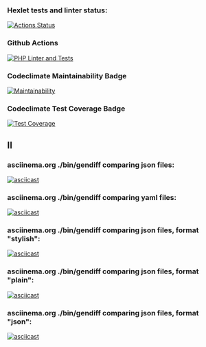### Hexlet tests and linter status:
[![Actions Status](https://github.com/Ludmila398/php-project-48/workflows/hexlet-check/badge.svg)](https://github.com/Ludmila398/php-project-48/actions)

### Github Actions
[![PHP Linter and Tests](https://github.com/Ludmila398/php-project-48/actions/workflows/main.yml/badge.svg)](https://github.com/Ludmila398/php-project-48/actions/workflows/main.yml)

### Codeclimate Maintainability Badge
[![Maintainability](https://api.codeclimate.com/v1/badges/13bd7859279f11041dc4/maintainability)](https://codeclimate.com/github/Ludmila398/php-project-diff-generator/maintainability)

### Codeclimate Test Coverage Badge
[![Test Coverage](https://api.codeclimate.com/v1/badges/13bd7859279f11041dc4/test_coverage)](https://codeclimate.com/github/Ludmila398/php-project-diff-generator/test_coverage)

## II


### asciinema.org ./bin/gendiff comparing json files:
[![asciicast](https://asciinema.org/a/tLwZk2AN09kjQDemsZ6CdEPjx.svg)](https://asciinema.org/a/tLwZk2AN09kjQDemsZ6CdEPjx)

### asciinema.org ./bin/gendiff comparing yaml files:
[![asciicast](https://asciinema.org/a/Vih2GPNGo34FCWmXS0c1fpVFc.svg)](https://asciinema.org/a/Vih2GPNGo34FCWmXS0c1fpVFc)

### asciinema.org ./bin/gendiff comparing json files, format "stylish":
[![asciicast](https://asciinema.org/a/kQNnqMcnsBvt4ZYZap1qVc8DE.svg)](https://asciinema.org/a/kQNnqMcnsBvt4ZYZap1qVc8DE)

### asciinema.org ./bin/gendiff comparing json files, format "plain":
[![asciicast](https://asciinema.org/a/Iwh3qrDJd1S5GFtQ6V9mLuzs5.svg)](https://asciinema.org/a/Iwh3qrDJd1S5GFtQ6V9mLuzs5)

### asciinema.org ./bin/gendiff comparing json files, format "json":
[![asciicast](https://asciinema.org/a/8TpP8hEnRkEX3xbNm64Zr8RBP.svg)](https://asciinema.org/a/8TpP8hEnRkEX3xbNm64Zr8RBP)